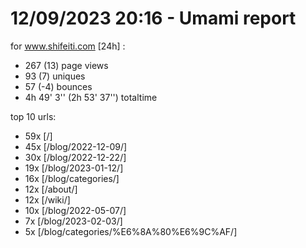 # 12/09/2023 20:16 - Umami report
for www.shifeiti.com [24h] :

 - 267 (13) page views
 - 93 (7) uniques
 - 57 (-4) bounces
 - 4h 49' 3'' (2h 53' 37'') totaltime


top 10 urls:
 - 59x [/]
 - 45x [/blog/2022-12-09/]
 - 30x [/blog/2022-12-22/]
 - 19x [/blog/2023-01-12/]
 - 16x [/blog/categories/]
 - 12x [/about/]
 - 12x [/wiki/]
 - 10x [/blog/2022-05-07/]
 - 7x [/blog/2023-02-03/]
 - 5x [/blog/categories/%E6%8A%80%E6%9C%AF/]


